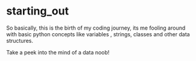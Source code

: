 # starting_out

So basically, this is the birth of my coding journey, its me fooling around with basic python concepts like variables
, strings, classes and other data structures. 

Take a peek into the mind of a data noob!

